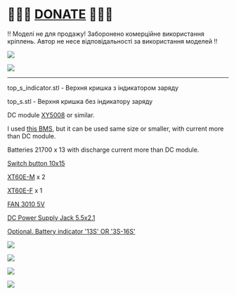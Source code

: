 
# 🍩🍩🍩 [DONATE](https://send.monobank.ua/jar/8GPxyGjM8E) 🍩🍩🍩

‼️ Моделі не для продажу! Заборонено комерційне використання кріплень. Автор не несе відповідальності за використання моделей ‼️


![](/Portable_Lab_PowerSupply/MINI_autonomous/5.jpg)

![](/Portable_Lab_PowerSupply/MINI_autonomous/6.jpg)

---

top_s_indicator.stl - Верхня кришка з індикатором заряду

top_s.stl - Верхня кришка без індикатору заряду


DC module [XY5008](https://www.aliexpress.com/item/1005005461295265.html) or similar.

I used [this BMS](https://www.aliexpress.com/item/1005007520909234.html), but it can be used same size or smaller, with current more than DC module.

Batteries 21700 x 13 with discharge current more than DC module.

[Switch button 10x15](https://www.aliexpress.com/item/1005006692629497.html)

[XT60E-M](https://www.aliexpress.com/item/1005006996906406.html) x 2

[XT60E-F](https://www.aliexpress.com/item/1005007054435473.html) x 1

[FAN 3010 5V](https://www.aliexpress.com/item/1005006036254515.html)

[DC Power Supply Jack 5.5x2.1](https://www.aliexpress.com/item/32599220409.html)

[Optional. Battery indicator '13S' OR '3S-16S'](https://www.aliexpress.com/item/1005005479929375.html)

![](/Portable_Lab_PowerSupply/MINI_autonomous/1.jpg)

![](/Portable_Lab_PowerSupply/MINI_autonomous/2.jpg)

![](/Portable_Lab_PowerSupply/MINI_autonomous/3.jpg)

![](/Portable_Lab_PowerSupply/MINI_autonomous/4.jpg)


